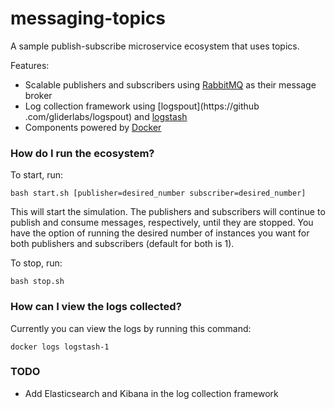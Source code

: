 # messaging-topics #

A sample publish-subscribe microservice ecosystem that uses topics.

Features:

* Scalable publishers and subscribers using [RabbitMQ](http://www.rabbitmq.com/getstarted.html) as their message broker
* Log collection framework using [logspout](https://github
.com/gliderlabs/logspout) and [logstash](https://www.elastic.co/guide/en/logstash/current/introduction.html)
* Components powered by [Docker](https://www.docker.com/what-docker)

### How do I run the ecosystem? ###

To start, run:
```
bash start.sh [publisher=desired_number subscriber=desired_number]
```

This will start the simulation. The 
publishers and subscribers will continue to publish and consume messages, 
respectively, until they are stopped. You have the option of running the 
desired number of instances you want for both publishers and subscribers 
(default for both is 1).

To stop, run:
```
bash stop.sh
```

### How can I view the logs collected? ###

Currently you can view the logs by running this command:
```
docker logs logstash-1
```

### TODO ###

* Add Elasticsearch and Kibana in the log collection framework


